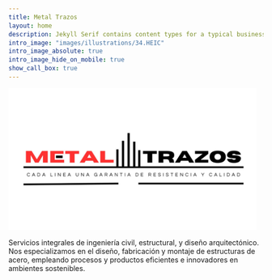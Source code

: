```yaml
---
title: Metal Trazos
layout: home
description: Jekyll Serif contains content types for a typical business website. The theme is fully responsive, blazing fast and artfully illustrated.
intro_image: "images/illustrations/34.HEIC"
intro_image_absolute: true
intro_image_hide_on_mobile: true
show_call_box: true
---
```


<img src="/images/2(2).png" alt="Logo" width="490" height="280">

Servicios integrales de ingeniería civil, estructural, y diseño arquitectónico.
Nos especializamos en el diseño, fabricación y montaje de estructuras de acero, empleando procesos y productos eficientes e innovadores en ambientes sostenibles.
